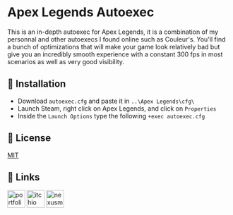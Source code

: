 # Apex Legends Autoexec

This is an in-depth autoexec for Apex Legends, it is a combination of my personnal and other autoexecs I found online such as Couleur's. You'll find a bunch of optimizations that will make your game look relatively bad but give you an incredibly smooth experience with a constant 300 fps in most scenarios as well as very good visibility.

## 📖 Installation

* Download `autoexec.cfg` and paste it in `..\Apex Legends\cfg\`
* Launch Steam, right click on Apex Legends, and click on `Properties`
* Inside the `Launch Options` type the following `+exec autoexec.cfg`

## 📄 License

[MIT](https://choosealicense.com/licenses/mit/)

## 🔗 Links

<a href="https://noxtgm.me" target="_blank" rel="noreferrer"><img src="https://i.imgur.com/H2NbhsL.png" alt="portfolio" width="40" height="40"/></a> <a href="https://noxtgm.itch.io/" target="_blank" rel="noreferrer"><img src="https://i.imgur.com/d9pIWxO.png" alt="itchio page" width="40" height="40"/></a> <a href="https://next.nexusmods.com/profile/noxtgm" target="_blank" rel="noreferrer"><img src="https://i.imgur.com/la4rbPq.png" alt="nexusmods page" width="40" height="40"/></a>
